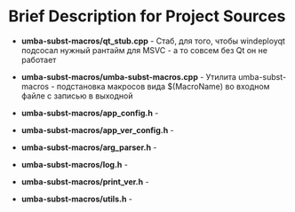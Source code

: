 # Brief Description for Project Sources


 - **umba-subst-macros/qt_stub.cpp** - Стаб, для того, чтобы windeployqt подсосал нужный рантайм для MSVC - а то совсем без Qt он не работает
 - **umba-subst-macros/umba-subst-macros.cpp** - Утилита umba-subst-macros - подстановка макросов вида $(MacroName) во входном файле с записью в выходной

 - **umba-subst-macros/app_config.h** - 
 - **umba-subst-macros/app_ver_config.h** - 
 - **umba-subst-macros/arg_parser.h** - 
 - **umba-subst-macros/log.h** - 
 - **umba-subst-macros/print_ver.h** - 
 - **umba-subst-macros/utils.h** - 

